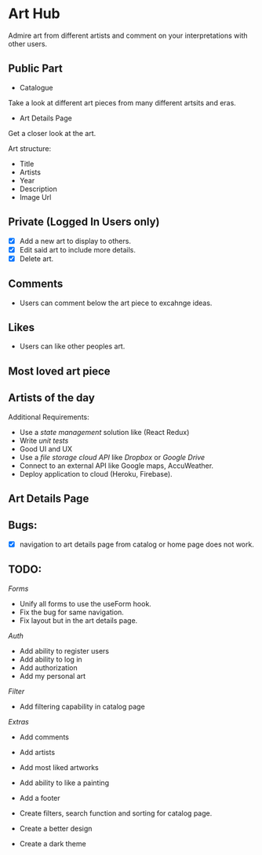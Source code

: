 # Art Hub

Admire art from different artists and comment on your interpretations with other users.

## Public Part

- Catalogue

Take a look at different art pieces from many different artsits and eras.

- Art Details Page

Get a closer look at the art.

Art structure:

- Title
- Artists
- Year
- Description
- Image Url

## Private (Logged In Users only)

- [x] Add a new art to display to others.
- [x] Edit said art to include more details.
- [x] Delete art.

## Comments

- Users can comment below the art piece to excahnge ideas.

## Likes

- Users can like other peoples art.

## Most loved art piece

## Artists of the day

Additional Requirements:

- Use a _state management_ solution like (React Redux)
- Write _unit tests_
- Good UI and UX
- Use a _file storage cloud API_ like _Dropbox_ or _Google Drive_
- Connect to an external API like Google maps, AccuWeather.
- Deploy application to cloud (Heroku, Firebase).

## Art Details Page

## Bugs:

-[x] navigation to art details page from catalog or home page does not work.

## TODO:

_Forms_

- Unify all forms to use the useForm hook.
- Fix the bug for same navigation.
- Fix layout but in the art details page.

_Auth_

- Add ability to register users
- Add ability to log in
- Add authorization
- Add my personal art

_Filter_

- Add filtering capability in catalog page

_Extras_

- Add comments
- Add artists
- Add most liked artworks
- Add ability to like a painting
- Add a footer
- Create filters, search function and sorting for catalog page.

- Create a better design

- Create a dark theme
